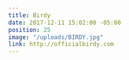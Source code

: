 ```yaml
---
title: Birdy
date: 2017-12-11 15:02:00 -05:00
position: 25
image: "/uploads/BIRDY.jpg"
link: http://officialbirdy.com
---
```


